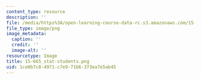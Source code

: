 ```yaml
---
content_type: resource
description: ''
file: /media/https%3A/open-learning-course-data-rc.s3.amazonaws.com/15-665-power-and-negotiation-spring-2014/1ce0b7c84971c7e971b6373ea7e5ab45_15-665_stat-students.png
file_type: image/png
image_metadata:
  caption: ''
  credit: ''
  image-alt: ''
resourcetype: Image
title: 15-665_stat-students.png
uid: 1ce0b7c8-4971-c7e9-71b6-373ea7e5ab45
---
```


